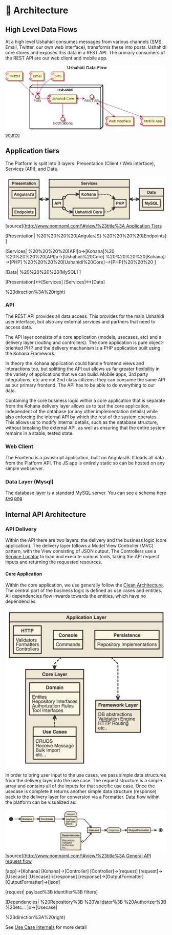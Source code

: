 # 📐 Architecture

## High Level Data Flows

At a high level Ushahidi consumes messages from various channels \(SMS, Email, Twitter, our own web interface\), transforms these into posts. Ushahidi core stores and exposes this data in a REST API. The primary consumers of the REST API are our web client and mobile app.

![Data Flow](../.gitbook/assets/data-flow-1.png) [source](https://www.planttext.com/?text=RP71Ri8m38RlVWehf-sGDq0LQ6CI1n2YJ3jKFGIQKaiXGOsd7YRU7RTgkmKj1ylvVyVvd2mZcvQ_hmw0YPt5pzYOXYh2TyC6Frpe08fZHyosBQ78jxd4zTMGAm5yg2ogwOZ27q1PBw-u3v6dN1tM-H5N-ur24x7VI3wRky1Kqzam1H_L80-Xc47UGcjBk0l6Dfn845Utcp1ysHDkl53LvYp-BwHkwTAmpWQ64JNL-Y4I1VeuASytmuYyqCxM__d5M50kvXPFS7ygidIAj9UkGkTrbhm9mDBwIdxe0G00)

## Application tiers

The Platform is split into 3 layers: Presentation \(Client / Web interface\), Services \(API\), and Data.

![Application tiers](../.gitbook/assets/app-tiers-1.png) \[source\]\([http://www.nomnoml.com/\#view/%23title%3A Application Tiers](http://www.nomnoml.com/#view/%23title%3A%20Application%20Tiers)

\[Presentation\| %20%20%20%20\[AngularJS\] %20%20%20%20\[Endpoints\] \]

\[Services\| %20%20%20%20\[API\]o-&gt;\[Kohana\]%20 %20%20%20%20\[API\]o-&gt;\[Ushahidi%20Core\] %20%20%20%20\[Kohana\]--&gt;\[PHP\] %20%20%20%20\[Ushahidi%20Core\]--&gt;\[PHP\]%20%20%20 \]

\[Data\| %20%20%20%20\[MySQL\] \]

\[Presentation\]&lt;-&gt;\[Services\] \[Services\]&lt;-&gt;\[Data\]

%23direction%3A%20right\)

### API

The REST API provides all data access. This provides for the main Ushahidi user interface, but also any external services and partners that need to access data.

The API layer consists of a core application \(models, usecases, etc\) and a delivery layer \(routing and controllers\). The core application is pure object-oriented PHP and the delivery mechanism is a PHP application built using the Kohana Framework.

In theory the Kohana application could handle frontend views and interactions too, but splitting the API out allows us far greater flexibility in the variety of applications that we can build. Mobile apps, 3rd party integrations, etc are not 2nd class citizens: they can consume the same API as our primary frontend. The API has to be able to do everything to our data.

Containing the core business logic within a core application that is separate from the Kohana delivery layer allows us to test the core application, independent of the database \(or any other implementation details\) while also enforcing the internal API by which the rest of the system operates. This allows us to modify internal details, such as the database structure, without breaking the external API, as well as ensuring that the entire system remains in a stable, tested state.

### Web Client

The Frontend is a javascript application, built on AngularJS. It loads all data from the Platform API. The JS app is entirely static so can be hosted on any simple webserver.

### Data Layer \(Mysql\)

The database layer is a standard MySQL server. You can see a schema here [svg](https://github.com/tuxpiper/platform/tree/fcc78a1dd925ff383509ac9e862ad295850d187f/docs/schema.svg) [png](https://github.com/tuxpiper/platform/tree/fcc78a1dd925ff383509ac9e862ad295850d187f/docs/schema.png)

## Internal API Architecture

### API Delivery

Within the API there are two layers: the delivery and the business logic \(core application\). The delivery layer follows a Model View Controller \(MVC\) pattern, with the View consisting of JSON output. The Controllers use a [Service Locator](https://en.wikipedia.org/wiki/Service_locator_pattern) to load and execute various tools, taking the API request inputs and returning the requested resources.

#### Core Application

Within the core application, we use generally follow the [Clean Architecture](http://blog.8thlight.com/uncle-bob/2012/08/13/the-clean-architecture.html). The central part of the business logic is defined as use cases and entities. All dependencies flow inwards towards the entities, which have no dependencies.

![Software architecture layers](../.gitbook/assets/arch-layers-1.png)

In order to bring user input to the use cases, we pass simple data structures from the delivery layer into the use case. The request structure is a simple array and contains all of the inputs for that specific use case. Once the usecase is complete it returns another simple data structure \(response\) back to the delivery layer for conversion via a Formatter. Data flow within the platform can be visualized as:

![API Request Flow](../.gitbook/assets/api-request-flow-1.png) \[source\]\([http://www.nomnoml.com/\#view/%23title%3A General API request flow](http://www.nomnoml.com/#view/%23title%3A%20General%20API%20request%20flow)

\[app\]-&gt;\[Kohana\] \[Kohana\]-&gt;\[Controller\] \[Controller\]-&gt;\[request\] \[request\]-&gt;\[Usecase\] \[Usecase\]-&gt;\[response\] \[response\]-&gt;\[OutputFormatter\] \[OutputFormatter\]-&gt;\[json\]

\[request\| payload%3B identifier%3B filters\]

\[Dependencies\| %20Repository%3B %20Validator%3B %20Authorizer%3B %20etc... \]o-&gt;\[Usecase\]

%23direction%3A%20right\)

See [Use Case Internals](use-case-internals.md) for more detail


